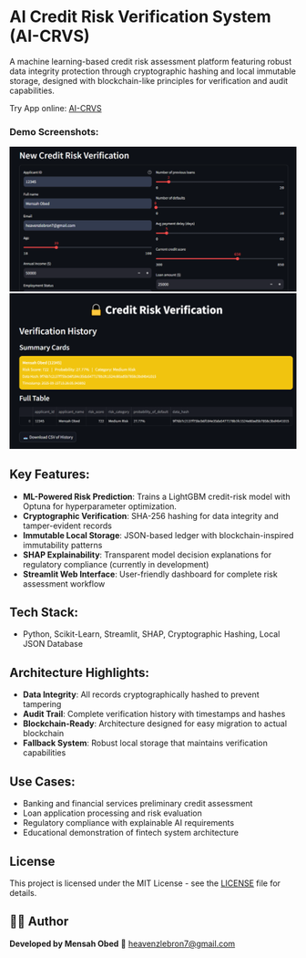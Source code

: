 # AI Credit Risk Verification System (AI-CRVS)

A machine learning-based credit risk assessment platform featuring robust data integrity protection through cryptographic hashing and local immutable storage, designed with blockchain-like principles for verification and audit capabilities.

Try App online: [AI-CRVS](https://credit-risk-blockchain-he6gnprqlveepzos9ud5pl.streamlit.app/)

### Demo Screenshots:
![image alt](https://github.com/Omensah-15/credit-risk-verification-system-/blob/76af53cf8520e526e026ff85919e422a1b359584/data/screenshots/Screenshot%202025-09-15%20152853.png)
![image alt](https://github.com/Omensah-15/credit-risk-verification-system-/blob/1004d7d55af4f122d3ab87ac2920a33323134af9/data/screenshots/verification%20history.png)

## Key Features:
- **ML-Powered Risk Prediction**: Trains a LightGBM credit-risk model with Optuna for hyperparameter optimization.
- **Cryptographic Verification**: SHA-256 hashing for data integrity and tamper-evident records
- **Immutable Local Storage**: JSON-based ledger with blockchain-inspired immutability patterns
- **SHAP Explainability**: Transparent model decision explanations for regulatory compliance (currently in development)
- **Streamlit Web Interface**: User-friendly dashboard for complete risk assessment workflow

## Tech Stack:
- Python, Scikit-Learn, Streamlit, SHAP, Cryptographic Hashing, Local JSON Database

## Architecture Highlights:
- **Data Integrity**: All records cryptographically hashed to prevent tampering
- **Audit Trail**: Complete verification history with timestamps and hashes
- **Blockchain-Ready**: Architecture designed for easy migration to actual blockchain
- **Fallback System**: Robust local storage that maintains verification capabilities

## Use Cases:
- Banking and financial services preliminary credit assessment
- Loan application processing and risk evaluation
- Regulatory compliance with explainable AI requirements
- Educational demonstration of fintech system architecture

## License
This project is licensed under the MIT License - see the [LICENSE](LICENSE) file for details.

## 👨‍💻 Author

**Developed by Mensah Obed**
📧 [heavenzlebron7@gmail.com](mailto:heavenzlebron7@gmail.com)
